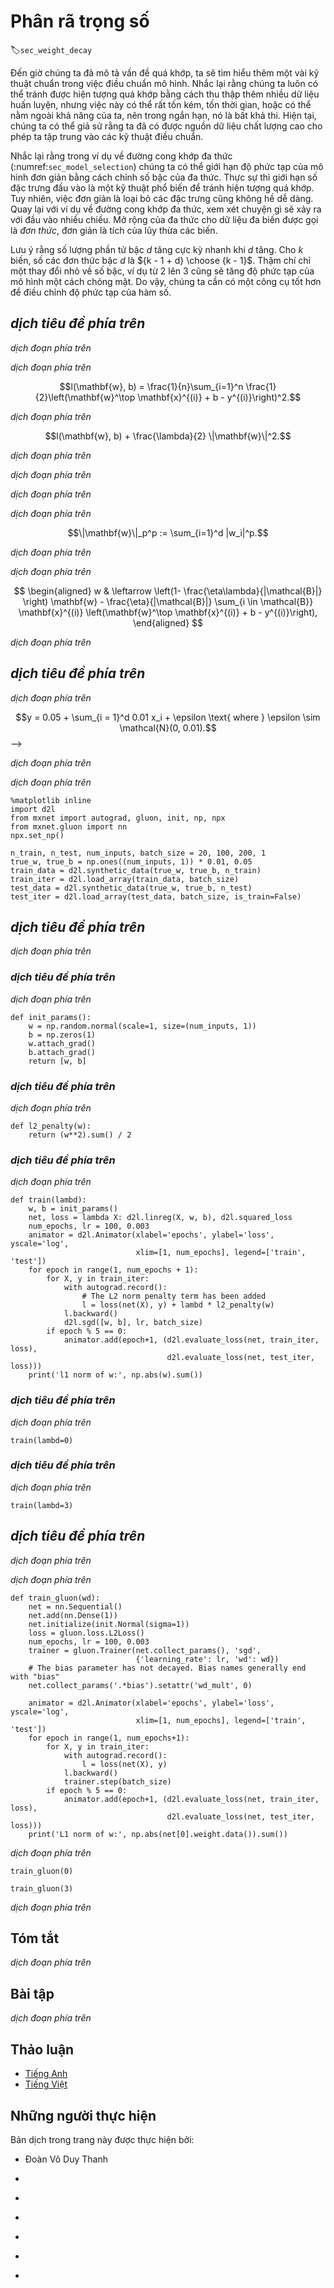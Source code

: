 <!-- ===================== Bắt đầu dịch Phần 1 ===================== -->
<!-- ========================================= REVISE PHẦN 1 - BẮT ĐẦU =================================== -->

<!--
# Weight Decay
-->

# Phân rã trọng số
:label:`sec_weight_decay`

<!--
Now that we have characterized the problem of overfitting, we can introduce some standard techniques for regularizing models.
Recall that we can always mitigate overfitting by going out and collecting more training data, that can be costly, time consuming, or entirely out of our control, making it impossible in the short run.
For now, we can assume that we already have as much high-quality data as our resources permit and focus on regularization techniques.
-->

Đến giờ chúng ta đã mô tả vấn đề quá khớp, ta sẽ tìm hiểu thêm một vài kỹ thuật chuẩn trong việc điều chuẩn mô hình.
Nhắc lại rằng chúng ta luôn có thể tránh được hiện tượng quá khớp bằng cách thu thập thêm nhiều dữ liệu huấn luyện, nhưng việc này có thể rất tốn kém, tốn thời gian, hoặc có thể nằm ngoài khả năng của ta, nên trong ngắn hạn, nó là bất khả thi.
Hiện tại, chúng ta có thể giả sử rằng ta đã có được nguồn dữ liệu chất lượng cao cho phép ta tập trung vào các kỹ thuật điều chuẩn.

<!--
Recall that in our example polynomial curve-fitting example (:numref:`sec_model_selection`) we could limit our model's capacity simply by tweaking the degree of the fitted polynomial.
Indeed, limiting the number of features is a popular technique to avoid overfitting.
However, simply tossing aside features can be too blunt a hammer for the job.
Sticking with the polynomial curve-fitting example, consider what might happen with high-dimensional inputs.
The natural extensions of polynomials to multivariate data are called *monomials*, which are simply products of powers of variables.
The degree of a monomial is the sum of the powers.
For example, $x_1^2 x_2$, and $x_3 x_5^2$ are both monomials of degree $3$.
-->

Nhắc lại rằng trong ví dụ về đường cong khớp đa thức (:numref:`sec_model_selection`) chúng ta có thể giới hạn độ phức tạp của mô hình đơn giản bằng cách chỉnh số bậc của đa thức.
Thực sự thì giới hạn số đặc trưng đầu vào là một kỹ thuật phổ biến để tránh hiện tượng quá khớp.
Tuy nhiên, việc đơn giản là loại bỏ các đặc trưng cũng không hề dễ dàng.
Quay lại với ví dụ về đường cong khớp đa thức, xem xét chuyện gì sẽ xảy ra với đầu vào nhiều chiều.
Mở rộng của đa thức cho dữ liệu đa biến được gọi là *đơn thức*, đơn giản là tích của lũy thừa các biến.

<!--
Note that the number of terms with degree $d$ blows up rapidly as $d$ grows larger.
Given $k$ variables, the number of monomials of degree $d$ is ${k - 1 + d} \choose {k - 1}$.
Even small changes in degree, say, from $2$ to $3$ dramatically increase the complexity of our model.
Thus we often need a more fine-grained tool for adjusting function complexity.
-->

Lưu ý rằng số lượng phần tử bậc $d$ tăng cực kỳ nhanh khi $d$ tăng.
Cho $k$ biến, số các đơn thức bậc $d$ là ${k - 1 + d} \choose {k - 1}$.
Thậm chí chỉ một thay đổi nhỏ về số bậc, ví dụ từ $2$ lên $3$ cũng sẽ tăng độ phức tạp của mô hình một cách chóng mặt.
Do vậy, chúng ta cần có một công cụ tốt hơn để điều chỉnh độ phức tạp của hàm số.

<!-- ===================== Kết thúc dịch Phần 1 ===================== -->

<!-- ===================== Bắt đầu dịch Phần 2 ===================== -->

<!--
## Squared Norm Regularization
-->

## *dịch tiêu đề phía trên*

<!--
*Weight decay* (commonly called *L2* regularization), might be the most widely-used technique for regularizing parametric machine learning models.
The technique is motivated by the basic intuition that among all functions $f$,
the function $f = 0$ (assigning the value $0$ to all inputs) is in some sense the *simplest* and that we can measure the complexity of a function by its distance from zero.
But how precisely should we measure the distance between a function and zero?
There is no single right answer.
In fact, entire branches of mathematics, including parts of functional analysis and the theory of Banach spaces are devoted to answering this issue.
-->

*dịch đoạn phía trên*

<!--
One simple interpretation might be to measure the complexity of a linear function $f(\mathbf{x}) = \mathbf{w}^\top \mathbf{x}$ by some norm of its weight vector, e.g., $|| \mathbf{w} ||^2$.
The most common method for ensuring a small weight vector is to add its norm as a penalty term to the problem of minimizing the loss.
Thus we replace our original objective, *minimize the prediction loss on the training labels*, with new objective, *minimize the sum of the prediction loss and the penalty term*.
Now, if our weight vector grows too large, our learning algorithm might *focus* on minimizing the weight norm $|| \mathbf{w} ||^2$ versus minimizing the training error.
That is exactly what we want.
To illustrate things in code, let's revive our previous example from :numref:`sec_linear_regression` for linear regression.
There, our loss was given by
-->

*dịch đoạn phía trên*

$$l(\mathbf{w}, b) = \frac{1}{n}\sum_{i=1}^n \frac{1}{2}\left(\mathbf{w}^\top \mathbf{x}^{(i)} + b - y^{(i)}\right)^2.$$

<!--
Recall that $\mathbf{x}^{(i)}$ are the observations, $y^{(i)}$ are labels, and $(\mathbf{w}, b)$ are the weight and bias parameters respectively.
To penalizes the size of the weight vector, we must somehow add $||mathbf{w}||^2$ to the loss function, but how should the model trade off the standard loss for this new additive penalty?
In practice, we characterize this tradeoff via the *regularization constant* $\lambda > 0$, a non-negative hyperparameter that we fit using validation data:
-->

*dịch đoạn phía trên*

$$l(\mathbf{w}, b) + \frac{\lambda}{2} \|\mathbf{w}\|^2.$$

<!--
For $\lambda = 0$, we recover our original loss function.
For $\lambda > 0$, we restrict the size of $|| \mathbf{w} ||$.
The astute reader might wonder why we work with the squared norm and not the standard norm (i.e., the Euclidean distance).
We do this for computational convenience.
By squaring the L2 norm, we remove the square root, leaving the sum of squares of each component of the weight vector.
This makes the derivative of the penalty easy to compute (the sum of derivatives equals the derivative of the sum).
-->

*dịch đoạn phía trên*

<!--
Moreover, you might ask why we work with the L2 norm in the first place and not, say, the L1 norm.
-->

*dịch đoạn phía trên*

<!--
In fact, other choices are valid and popular throughout statistics.
While L2-regularized linear models constitute the classic *ridge regression* algorithm L1-regularized linear regression is 
a similarly fundamental model in statistics (popularly known as *lasso regression*).
-->

*dịch đoạn phía trên*

<!--
More generally, the $\ell_2$ is just one among an infinite class of norms call p-norms, many of which you might encounter in the future.
In general, for some number $p$, the $\ell_p$ norm is defined as
-->

*dịch đoạn phía trên*

$$\|\mathbf{w}\|_p^p := \sum_{i=1}^d |w_i|^p.$$

<!-- ===================== Kết thúc dịch Phần 2 ===================== -->

<!-- ===================== Bắt đầu dịch Phần 3 ===================== -->

<!--
One reason to work with the L2 norm is that it places and outsize penalty on large components of the weight vector.
This biases our learning algorithm towards models that distribute weight evenly across a larger number of features.
In practice, this might make them more robust to measurement error in a single variable.
By contrast, L1 penalties lead to models that concentrate weight on a small set of features, which may be desirable for other reasons.
-->

*dịch đoạn phía trên*

<!--
The stochastic gradient descent updates for L2-regularized regression follow:
-->

*dịch đoạn phía trên*

$$
\begin{aligned}
w & \leftarrow \left(1- \frac{\eta\lambda}{|\mathcal{B}|} \right) \mathbf{w} - \frac{\eta}{|\mathcal{B}|} \sum_{i \in \mathcal{B}} \mathbf{x}^{(i)} \left(\mathbf{w}^\top \mathbf{x}^{(i)} + b - y^{(i)}\right),
\end{aligned}
$$

<!--
As before, we update $\mathbf{w}$ based on the amount by which our estimate differs from the observation.
However, we also shrink the size of $\mathbf{w}$ towards $0$.
That is why the method is sometimes called "weight decay": given the penalty term alone, our optimization algorithm *decays* the weight at each step of training.
In contrast to feature selection, weight decay offers us a continuous mechanism for adjusting the complexity of $f$.
Small values of $\lambda$ correspond to unconstrained $\mathbf{w}$, whereas large values of $\lambda$ constrain $\mathbf{w}$ considerably.
Whether we include a corresponding bias penalty $b^2$ can vary across implementations, and may vary across layers of a neural network.
Often, we do not regularize the bias term of a network's output layer.
-->

*dịch đoạn phía trên*

<!-- ========================================= REVISE PHẦN 1 - KẾT THÚC ===================================-->

<!-- ========================================= REVISE PHẦN 2 - BẮT ĐẦU ===================================-->

<!--
## High-Dimensional Linear Regression
-->

## *dịch tiêu đề phía trên*

<!--
We can illustrate the benefits of weight decay over feature selection through a simple synthetic example.
First, we generate some data as before
-->

*dịch đoạn phía trên*

$$y = 0.05 + \sum_{i = 1}^d 0.01 x_i + \epsilon \text{ where }
\epsilon \sim \mathcal{N}(0, 0.01).$$
-->

*dịch đoạn phía trên*

<!--
choosing our label to be a linear function of our inputs, corrupted by Gaussian noise with zero mean and variance 0.01.
To make the effects of overfitting pronounced, we can increase the dimensinoality of our problem to $d = 200$
and work with a small training set containing only 20 example.
-->

*dịch đoạn phía trên*

```{.python .input  n=2}
%matplotlib inline
import d2l
from mxnet import autograd, gluon, init, np, npx
from mxnet.gluon import nn
npx.set_np()

n_train, n_test, num_inputs, batch_size = 20, 100, 200, 1
true_w, true_b = np.ones((num_inputs, 1)) * 0.01, 0.05
train_data = d2l.synthetic_data(true_w, true_b, n_train)
train_iter = d2l.load_array(train_data, batch_size)
test_data = d2l.synthetic_data(true_w, true_b, n_test)
test_iter = d2l.load_array(test_data, batch_size, is_train=False)
```

<!-- ===================== Kết thúc dịch Phần 3 ===================== -->

<!-- ===================== Bắt đầu dịch Phần 4 ===================== -->

<!--
## Implementation from Scratch
-->

## *dịch tiêu đề phía trên*

<!--
Next, we will implement weight decay from scratch, simply by adding the squared $\ell_2$ penalty to the original target function.
-->

*dịch đoạn phía trên*

<!--
### Initializing Model Parameters
-->

### *dịch tiêu đề phía trên*

<!--
First, we will define a function to randomly initialize our model parameters and run `attach_grad` on each to allocate memory for the gradients we will calculate.
-->

*dịch đoạn phía trên*

```{.python .input  n=5}
def init_params():
    w = np.random.normal(scale=1, size=(num_inputs, 1))
    b = np.zeros(1)
    w.attach_grad()
    b.attach_grad()
    return [w, b]
```

<!--
### Defining $\ell_2$ Norm Penalty
-->

### *dịch tiêu đề phía trên*

<!--
Perhaps the most convenient way to implement this penalty is to square all terms in place and sum them up.
We divide by $2$ by convention, (when we take the derivative of a quadratic function, the $2$ and $1/2$ cancel out, ensuring that the expression for the update looks nice and simple).
-->

*dịch đoạn phía trên*

```{.python .input  n=6}
def l2_penalty(w):
    return (w**2).sum() / 2
```

<!--
### Defining the Train and Test Functions
-->

### *dịch tiêu đề phía trên*

<!--
The following code fits a model on the test set and evaluates it on the test set.
The linear network and the squared loss have not changed since the previous chapter, so we will just import them via `d2l.linreg` and `d2l.squared_loss`.
The only change here is that our loss now includes the penalty term.
-->

*dịch đoạn phía trên*

```{.python .input  n=7}
def train(lambd):
    w, b = init_params()
    net, loss = lambda X: d2l.linreg(X, w, b), d2l.squared_loss
    num_epochs, lr = 100, 0.003
    animator = d2l.Animator(xlabel='epochs', ylabel='loss', yscale='log',
                            xlim=[1, num_epochs], legend=['train', 'test'])
    for epoch in range(1, num_epochs + 1):
        for X, y in train_iter:
            with autograd.record():
                # The L2 norm penalty term has been added
                l = loss(net(X), y) + lambd * l2_penalty(w)
            l.backward()
            d2l.sgd([w, b], lr, batch_size)
        if epoch % 5 == 0:
            animator.add(epoch+1, (d2l.evaluate_loss(net, train_iter, loss),
                                   d2l.evaluate_loss(net, test_iter, loss)))
    print('l1 norm of w:', np.abs(w).sum())
```

<!--
### Training without Regularization
-->

### *dịch tiêu đề phía trên*

<!--
We now run this code with `lambd = 0`, disabling weight decay.
Note that we overfit badly, decreasing the training error but not the test error---a textook case of overfitting.
-->

*dịch đoạn phía trên*

```{.python .input  n=8}
train(lambd=0)
```

<!-- ===================== Kết thúc dịch Phần 4 ===================== -->

<!-- ===================== Bắt đầu dịch Phần 5 ===================== -->

<!-- ========================================= REVISE PHẦN 2 - KẾT THÚC ===================================-->

<!-- ========================================= REVISE PHẦN 3 - BẮT ĐẦU ===================================-->

<!--
### Using Weight Decay
-->

### *dịch tiêu đề phía trên*

<!--
Below, we run with substantial weight decay.
Note that the training error increases but the test error decreases.
This is precisely the effect we expect from regularization.
As an exercise, you might want to check that the $\ell_2$ norm of the weights $\mathbf{w}$ has actually decreased.
-->

*dịch đoạn phía trên*

```{.python .input  n=9}
train(lambd=3)
```

<!--
## Concise Implementation
-->

## *dịch tiêu đề phía trên*

<!--
Because weight decay is ubiquitous in neural network optimization,
Gluon makes it especially convenient, integrating weight decay into the optimization algorithm itself for easy use in combination with any loss function.
Moreover, this integration serves a computational benefit, allowing implementation tricks to add weight decay to the algorithm, without any additional computational overhead.
Since the weight decay portion of the update depends only on the current value of each parameter, and the optimizer must to touch each parameter once anyway.
-->

*dịch đoạn phía trên*

<!--
In the following code, we specify the weight decay hyperparameter directly through `wd` when instantiating our `Trainer`.
By default, Gluon decays both weights and biases simultaneously.
Note that the hyperparameter `wd` will be multiplied by `wd_mult` when updating model parameters.
Thus, if we set `wd_mult` to $0$, the bias parameter $b$ will not decay.
-->

*dịch đoạn phía trên*

```{.python .input}
def train_gluon(wd):
    net = nn.Sequential()
    net.add(nn.Dense(1))
    net.initialize(init.Normal(sigma=1))
    loss = gluon.loss.L2Loss()
    num_epochs, lr = 100, 0.003
    trainer = gluon.Trainer(net.collect_params(), 'sgd',
                            {'learning_rate': lr, 'wd': wd})
    # The bias parameter has not decayed. Bias names generally end with "bias"
    net.collect_params('.*bias').setattr('wd_mult', 0)

    animator = d2l.Animator(xlabel='epochs', ylabel='loss', yscale='log',
                            xlim=[1, num_epochs], legend=['train', 'test'])
    for epoch in range(1, num_epochs+1):
        for X, y in train_iter:
            with autograd.record():
                l = loss(net(X), y)
            l.backward()
            trainer.step(batch_size)
        if epoch % 5 == 0:
            animator.add(epoch+1, (d2l.evaluate_loss(net, train_iter, loss),
                                   d2l.evaluate_loss(net, test_iter, loss)))
    print('L1 norm of w:', np.abs(net[0].weight.data()).sum())
```

<!--
The plots look identical to those when we implemented weight decay from scratch.
However, they run appreciably faster and are easier to implement, a benefit that will become more pronounced for large problems.
-->

*dịch đoạn phía trên*

```{.python .input}
train_gluon(0)
```

```{.python .input}
train_gluon(3)
```

<!--
So far, we only touched upon one notion of what constitutes a simple *linear* function.
Moreover, what constitutes a simple *nonlinear* function, can be an even more complex question.
For instance, [Reproducing Kernel Hilbert Spaces (RKHS)](https://en.wikipedia.org/wiki/Reproducing_kernel_Hilbert_space) allow one to apply tools introduced for linear functions in a nonlinear context.
Unfortunately, RKHS-based algorithms tend to scale purely to large, high-dimensional data.
In this book we will default to the simple heuristic of applying weight decay on all layers of a deep network.
-->

<!-- ===================== Kết thúc dịch Phần 5 ===================== -->

<!-- ===================== Bắt đầu dịch Phần 6 ===================== -->

*dịch đoạn phía trên*

<!--
## Summary
-->

## Tóm tắt

<!--
* Regularization is a common method for dealing with overfitting. It adds a penalty term to the loss function on the training set to reduce the complexity of the learned model.
* One particular choice for keeping the model simple is weight decay using an $\ell_2$ penalty. This leads to weight decay in the update steps of the learning algorithm.
* Gluon provides automatic weight decay functionality in the optimizer by setting the hyperparameter `wd`.
* You can have different optimizers within the same training loop, e.g., for different sets of parameters.
-->

*dịch đoạn phía trên*


<!--
## Exercises
-->

## Bài tập

<!--
1. Experiment with the value of $\lambda$ in the estimation problem in this page. Plot training and test accuracy as a function of $\lambda$. What do you observe?
2. Use a validation set to find the optimal value of $\lambda$. Is it really the optimal value? Does this matter?
3. What would the update equations look like if instead of $\|\mathbf{w}\|^2$ we used $\sum_i |w_i|$ as our penalty of choice (this is called $\ell_1$ regularization).
4. We know that $\|\mathbf{w}\|^2 = \mathbf{w}^\top \mathbf{w}$. 
Can you find a similar equation for matrices (mathematicians call this the [Frobenius norm](https://en.wikipedia.org/wiki/Matrix_norm#Frobenius_norm))?
5. Review the relationship between training error and generalization error. 
In addition to weight decay, increased training, and the use of a model of suitable complexity, what other ways can you think of to deal with overfitting?
6. In Bayesian statistics we use the product of prior and likelihood to arrive at a posterior via $P(w \mid x) \propto P(x \mid w) P(w)$. How can you identify $P(w)$ with regularization?
-->

*dịch đoạn phía trên*

<!-- ===================== Kết thúc dịch Phần 5 ===================== -->

<!-- ========================================= REVISE PHẦN 3 - KẾT THÚC ===================================-->

<!--
## [Discussions](https://discuss.mxnet.io/t/2342)
-->

## Thảo luận
* [Tiếng Anh](https://discuss.mxnet.io/t/2342)
* [Tiếng Việt](https://forum.machinelearningcoban.com/c/d2l)


## Những người thực hiện
Bản dịch trong trang này được thực hiện bởi:
<!--
Tác giả của mỗi Pull Request điền tên mình và tên những người review mà bạn thấy
hữu ích vào từng phần tương ứng. Mỗi dòng một tên, bắt đầu bằng dấu `*`.

Lưu ý:
* Nếu reviewer không cung cấp tên, bạn có thể dùng tên tài khoản GitHub của họ
với dấu `@` ở đầu. Ví dụ: @aivivn.

* Tên đầy đủ của các reviewer có thể được tìm thấy tại https://github.com/aivivn/d2l-vn/blob/master/docs/contributors_info.md.
-->

* Đoàn Võ Duy Thanh
<!-- Phần 1 -->
*

<!-- Phần 2 -->
*

<!-- Phần 3 -->
*

<!-- Phần 4 -->
*

<!-- Phần 5 -->
*

<!-- Phần 6 -->
*
